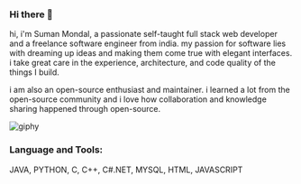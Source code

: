 ### Hi there 👋

hi, i'm Suman Mondal, a passionate self-taught full stack web developer and a freelance software engineer from india. my passion for software lies with dreaming up ideas and making them come true with elegant interfaces. i take great care in the experience, architecture, and code quality of the things I build.

i am also an open-source enthusiast and maintainer. i learned a lot from the open-source community and i love how collaboration and knowledge sharing happened through open-source.

![giphy](https://user-images.githubusercontent.com/121186811/212664257-4c3fd77c-9e03-49cc-ad41-499b1d0870d6.gif)


### Language and Tools:
JAVA, PYTHON, C, C++, C#.NET, MYSQL, HTML, JAVASCRIPT

